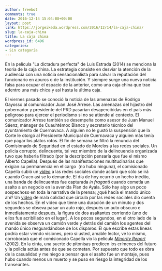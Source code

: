 ```yaml
---
author: freebot
comments: true
date: 2016-12-14 15:04:08+00:00
layout: post
link: https://jorgeikeda.wordpress.com/2016/12/14/la-caja-china/
slug: la-caja-china
title: La caja china
wordpress_id: 6496
categories:
- Sin categoría
---
```


En la película "La dictadura perfecta" de Luis Estrada (2014) se menciona la teoría de la caja china. La estrategia consiste en desviar la atención de la audiencia con una noticia sensacionalista para salvar la reputación del funcionario en apuros o de la institución. Y siempre surge una nueva noticia falsa para ocupar el espacio de la anterior, como una caja china que trae adentro una más chica y así hasta la última caja.

El viernes pasado se conoció la noticia de las amenazas de Rodrigo Gayosso al comunicador Juan José Arrese. Las amenazas del hijastro del gobernador y presidente del PRD pasarían desapercibidas en el país más peligroso para ejercer el periodismo si no se atiende al contexto. El comunicador Arrese también se desempeña como asesor de Juan Manuel Sáenz, mánager de Cuauhtémoc Blanco y secretario técnico del ayuntamiento de Cuernavaca. A alguien no le gustó la suspensión que la Corte le otorgó al Presidente Municipal de Cuernavaca y alguien más tenía que pagar los platos rotos.
El fin de semana se filtró la renuncia del Comisionado de Seguridad en el estado de Morelos a las redes sociales. Un policia corrupto, delincuente, tal vez miembro de la delincuencia organizada tuvo que haberla filtrado (por la descripción pensaría que fue el mismo Alberto Capella).
Después de las manifestaciones multitudinarias que exigían su permanencia en el cargo  (no hubo ninguna), el comisionado Capella subió un [video](http://zetatijuana.com/2016/12/12/desmiente-capella-renuncia-al-cargo-como-comisionado-de-seguridad-publica-de-morelos/) a las redes sociales donde aclaró que sólo se irá cuando Graco así se lo demande.
El día de hoy ocurrió un hecho inédito, una banda de delincuentes fue capturada _in fraganti_ cuando cometía un asalto a un negocio en la avenida Plan de Ayala. Sólo hay algo un poco sospechoso en toda la narrativa de la prensa; ¿qué hacía el mando único ahí?
Un [video](https://youtu.be/YtO4JwhaUmI) de mala calidad que circula por las redes sociales dio cuenta de los hechos. En el video que tiene una duración de un minuto y dos segundos se obseva pasar un auto rojo, después un auto obscuro e inmediatamente después, la figura de dos asaltantes corriendo (uno de ellos fue acribillado en el lugar). A los pocos segundos, en el otro lado de la avenida se observa un camión verde y detrás del camión los agentes del mando único resguardándose de los disparos.
El que escribe estas líneas podría estar viendo visiones, pero si usted, amable lector, ve lo mismo, corroborará que el comisionado Capella vio la película [_Minority Report_](https://es.m.wikipedia.org/wiki/Minority_Report) (2002). En la cinta, una suerte de pitonisas predicen los crímenes del futuro y la policía actúa antes de que se cometan.
Por supuesto que todo es obra de la casualidad y me niego a pensar que el asalto fue un montaje, pues hubo cuando menos un muerto y se puso en riesgo la integridad de los transeúntes.
